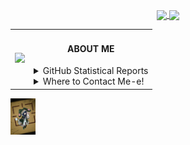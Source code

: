 <p align="center">
<a href="https://namemc.com/Auuki.2">
<img align="center" src="https://cravatar.eu/helmhead/auuki/190.png", width="80"/>
</a><a href="https://ko-fi.com/auuki"><img align="center" src="https://bit.ly/3c9otOD"></a></p><table align="center">
<td><a href="https://open.spotify.com/user/0zveql3ijdtupwyyxl3awwufk"><img src="https://novatorem-three-sooty.vercel.app/api/spotify"/></a></td>
<td>
<h4 align="center">ABOUT ME</h4>
<details><summary>GitHub Statistical Reports</summary>
<p align="center">
<img align="center" src="https://github-readme-stats.vercel.app/api/top-langs/?username=AwesomeAuuki&hide_langs_below=1&theme=default&line_height=27&layout=compact" />
<img align="center" src="https://github-readme-stats.vercel.app/api?username=AwesomeAuuki&show_icons=true&count_private=true&include_all_commits=true&line_height=21" alt="Auuki's Github Stats" />
<img align="center" src="https://github-profile-trophy.vercel.app/?username=AwesomeAuuki&column=7" alt="Auuki's Github Trophy" />
</details>
<details><summary>Where to Contact Me-e!</summary>
<p align="center">
<a href="https://discord.gg/ePmNxnQ">
<img align="center" src="https://img.shields.io/discord/749174105151897610?label=Discord"/>
</a>
    
* You can also contact me via [email](mailto:snowgangers@gmail.com)   
</p>
</td>
</table>
</p>
<img align="center" src="https://github.com/AwesomeAuuki/AwesomeAuuki/raw/main/images/full-avatar.jpg", width="40">

